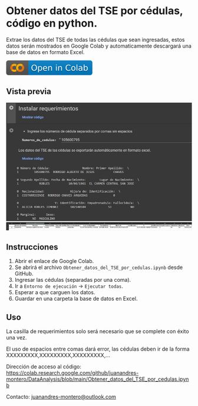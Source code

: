 # Obtener datos del TSE por cédulas, código en python.
Extrae los datos del TSE de todas las cédulas que sean ingresadas, estos datos serán mostrados en Google Colab y automaticamente descargará una base de datos en formato Excel.

[![Open In Colab](images/colab.svg)](https://colab.research.google.com/github/juanandres-montero/DataAnalysis/blob/main/Obtener_datos_del_TSE_por_cedulas.ipynb)

## Vista previa
![Google Colab Preview - Juan Andrés Montero](images/tse-colab.JPG)
![Excel Preview - Juan Andrés Montero](images/tse-excel.JPG)

## Instrucciones
1. Abrir el enlace de Google Colab.
2. Se abrirá el archivo `Obtener_datos_del_TSE_por_cedulas.ipynb` desde GitHub.
3. Ingresar las cédulas (separadas por una coma).
4. Ir a `Entorno de ejecución` -> `Ejecutar todas`.
5. Esperar a que carguen los datos.
6. Guardar en una carpeta la base de datos en Excel.

## Uso
La casilla de requerimientos solo será necesario que se complete con éxito una vez.

El uso de espacios entre comas dará error, las cédulas deben ir de la forma XXXXXXXXX,XXXXXXXXX,XXXXXXXXX,...

Dirección de acceso al código: https://colab.research.google.com/github/juanandres-montero/DataAnalysis/blob/main/Obtener_datos_del_TSE_por_cedulas.ipynb 

Contacto: juanandres-montero@outlook.com
